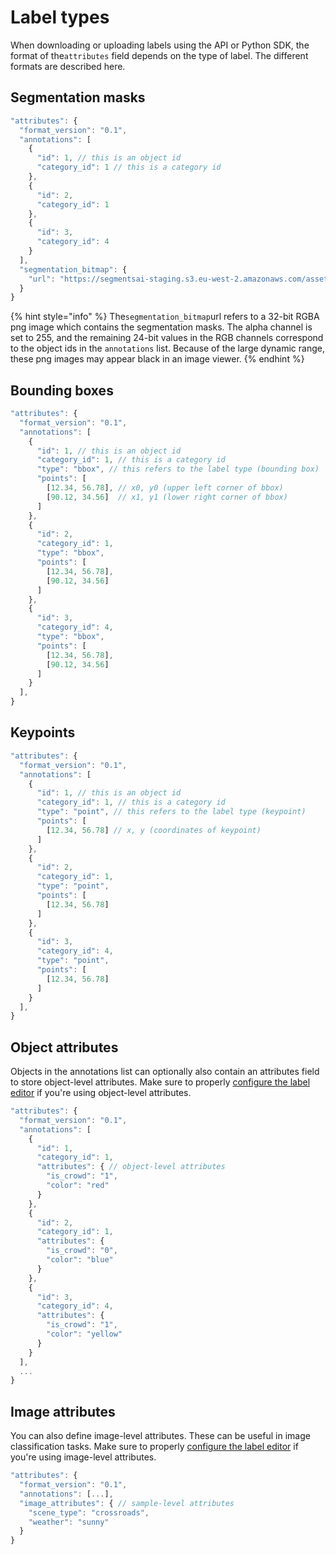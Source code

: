 # Label types

When downloading or uploading labels using the API or Python SDK, the format of the`attributes` field depends on the type of label. The different formats are described here.

## Segmentation masks

```javascript
"attributes": {
  "format_version": "0.1",
  "annotations": [
    {
      "id": 1, // this is an object id
      "category_id": 1 // this is a category id
    },
    {
      "id": 2, 
      "category_id": 1
    },
    {
      "id": 3, 
      "category_id": 4
    }
  ],
  "segmentation_bitmap": {
    "url": "https://segmentsai-staging.s3.eu-west-2.amazonaws.com/assets/davy/ddf55e99-1a6f-42d2-83e9-8657de3259a1.png"
  }
}
```

{% hint style="info" %}
The`segmentation_bitmap`url refers to a 32-bit RGBA png image which contains the segmentation masks. The alpha channel is set to 255, and the remaining 24-bit values in the RGB channels correspond to the object ids in the `annotations` list. Because of the large dynamic range, these png images may appear black in an image viewer.
{% endhint %}

## Bounding boxes

```javascript
"attributes": {
  "format_version": "0.1",
  "annotations": [
    {
      "id": 1, // this is an object id
      "category_id": 1, // this is a category id
      "type": "bbox", // this refers to the label type (bounding box)
      "points": [
        [12.34, 56.78], // x0, y0 (upper left corner of bbox)
        [90.12, 34.56]  // x1, y1 (lower right corner of bbox)
      ]
    },
    {
      "id": 2, 
      "category_id": 1,
      "type": "bbox",
      "points": [
        [12.34, 56.78],
        [90.12, 34.56]
      ]
    },
    {
      "id": 3, 
      "category_id": 4,
      "type": "bbox",
      "points": [
        [12.34, 56.78],
        [90.12, 34.56]
      ]
    }
  ],
}
```

## Keypoints

```javascript
"attributes": {
  "format_version": "0.1",
  "annotations": [
    {
      "id": 1, // this is an object id
      "category_id": 1, // this is a category id
      "type": "point", // this refers to the label type (keypoint)
      "points": [
        [12.34, 56.78] // x, y (coordinates of keypoint)
      ]
    },
    {
      "id": 2, 
      "category_id": 1,
      "type": "point",
      "points": [
        [12.34, 56.78]
      ]
    },
    {
      "id": 3, 
      "category_id": 4,
      "type": "point",
      "points": [
        [12.34, 56.78]
      ]
    }
  ],
}
```

## Object attributes

Objects in the annotations list can optionally also contain an attributes field to store object-level attributes. Make sure to properly [configure the label editor](configure-label-editor.md) if you're using object-level attributes.

```javascript
"attributes": {
  "format_version": "0.1",
  "annotations": [
    {
      "id": 1, 
      "category_id": 1,
      "attributes": { // object-level attributes
        "is_crowd": "1",
        "color": "red"
      }
    },
    {
      "id": 2, 
      "category_id": 1,
      "attributes": {
        "is_crowd": "0",
        "color": "blue"
      }
    },
    {
      "id": 3, 
      "category_id": 4,
      "attributes": {
        "is_crowd": "1",
        "color": "yellow"
      }
    }
  ],
  ...
}
```

## Image attributes

You can also define image-level attributes. These can be useful in image classification tasks. Make sure to properly [configure the label editor](configure-label-editor.md) if you're using image-level attributes.

```javascript
"attributes": {
  "format_version": "0.1",
  "annotations": [...],
  "image_attributes": { // sample-level attributes
    "scene_type": "crossroads",
    "weather": "sunny"
  }
}
```

